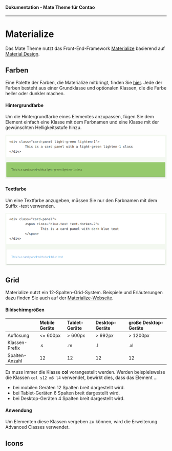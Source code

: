 #### Dokumentation - Mate Theme für Contao

---

# Materialize

Das Mate Theme nutzt das Front-End-Framework [Materialize](http://materializecss.com/) basierend auf [Material Design](https://material.io/guidelines/).

## Farben

Eine Palette der Farben, die Materialize mitbringt, finden Sie [hier](http://materializecss.com/color.html). Jede der Farben besteht aus einer Grundklasse und optionalen Klassen, die die Farbe heller oder dunkler machen.

#### Hintergrundfarbe

Um die Hintergrundfarbe eines Elementes anzupassen, fügen Sie dem Element einfach eine Klasse mit dem Farbnamen und eine Klasse mit der gewünschten Helligkeitsstufe hinzu.

![](/mate-theme/images/materialize/hintergrundfarbe.png)

#### Textfarbe

Um eine Textfarbe anzugeben, müssen Sie nur den Farbnamen mit dem Suffix -text verwenden.

![](/mate-theme/images/materialize/textfarbe.png)

## Grid

Materialize nutzt ein 12-Spalten-Grid-System. Beispiele und Erläuterungen dazu finden Sie auch auf der [Materialize-Webseite](http://materializecss.com/grid.html).

#### Bildschirmgrößen

|  | Mobile Geräte | Tablet-Geräte | Desktop-Geräte | große Desktop-Geräte |
| :--- | :--- | :--- | :--- | :--- |
| Auflösung | &lt;= 600px | &gt; 600px | &gt; 992px | &gt; 1200px |
| Klassen-Prefix | .s | .m | .l | .xl |
| Spalten-Anzahl | 12 | 12 | 12 | 12 |

Es muss immer die Klasse **col** vorangestellt werden. Werden beispielsweise die Klassen `col s12 m6 l4` verwendet, bewirkt dies, dass das Element ...

* bei mobilen Geräten 12 Spalten breit dargestellt wird.
* bei Tablet-Geräten 6 Spalten breit dargestellt wird.
* bei Desktop-Geräten 4 Spalten breit dargestellt wird.

#### Anwendung

Um Elementen diese Klassen vergeben zu können, wird die Erweiterung Advanced Classes verwendet. 

## Icons



